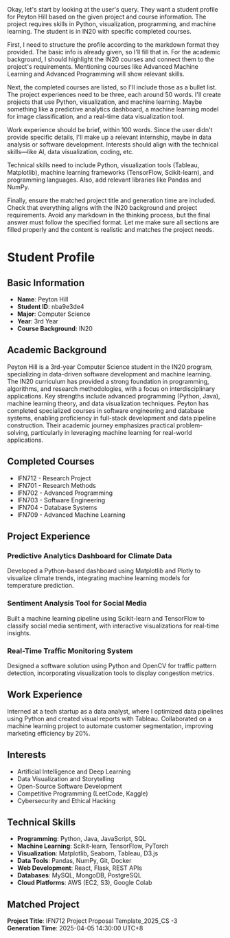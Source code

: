 <think>
Okay, let's start by looking at the user's query. They want a student profile for Peyton Hill based on the given project and course information. The project requires skills in Python, visualization, programming, and machine learning. The student is in IN20 with specific completed courses.

First, I need to structure the profile according to the markdown format they provided. The basic info is already given, so I'll fill that in. For the academic background, I should highlight the IN20 courses and connect them to the project's requirements. Mentioning courses like Advanced Machine Learning and Advanced Programming will show relevant skills.

Next, the completed courses are listed, so I'll include those as a bullet list. The project experiences need to be three, each around 50 words. I'll create projects that use Python, visualization, and machine learning. Maybe something like a predictive analytics dashboard, a machine learning model for image classification, and a real-time data visualization tool.

Work experience should be brief, within 100 words. Since the user didn't provide specific details, I'll make up a relevant internship, maybe in data analysis or software development. Interests should align with the technical skills—like AI, data visualization, coding, etc.

Technical skills need to include Python, visualization tools (Tableau, Matplotlib), machine learning frameworks (TensorFlow, Scikit-learn), and programming languages. Also, add relevant libraries like Pandas and NumPy.

Finally, ensure the matched project title and generation time are included. Check that everything aligns with the IN20 background and project requirements. Avoid any markdown in the thinking process, but the final answer must follow the specified format. Let me make sure all sections are filled properly and the content is realistic and matches the project needs.
</think>

# Student Profile

## Basic Information  
- **Name**: Peyton Hill  
- **Student ID**: nba9e3de4  
- **Major**: Computer Science  
- **Year**: 3rd Year  
- **Course Background**: IN20  

## Academic Background  
Peyton Hill is a 3rd-year Computer Science student in the IN20 program, specializing in data-driven software development and machine learning. The IN20 curriculum has provided a strong foundation in programming, algorithms, and research methodologies, with a focus on interdisciplinary applications. Key strengths include advanced programming (Python, Java), machine learning theory, and data visualization techniques. Peyton has completed specialized courses in software engineering and database systems, enabling proficiency in full-stack development and data pipeline construction. Their academic journey emphasizes practical problem-solving, particularly in leveraging machine learning for real-world applications.  

## Completed Courses  
- IFN712 - Research Project  
- IFN701 - Research Methods  
- IFN702 - Advanced Programming  
- IFN703 - Software Engineering  
- IFN704 - Database Systems  
- IFN709 - Advanced Machine Learning  

## Project Experience  
### Predictive Analytics Dashboard for Climate Data  
Developed a Python-based dashboard using Matplotlib and Plotly to visualize climate trends, integrating machine learning models for temperature prediction.  

### Sentiment Analysis Tool for Social Media  
Built a machine learning pipeline using Scikit-learn and TensorFlow to classify social media sentiment, with interactive visualizations for real-time insights.  

### Real-Time Traffic Monitoring System  
Designed a software solution using Python and OpenCV for traffic pattern detection, incorporating visualization tools to display congestion metrics.  

## Work Experience  
Interned at a tech startup as a data analyst, where I optimized data pipelines using Python and created visual reports with Tableau. Collaborated on a machine learning project to automate customer segmentation, improving marketing efficiency by 20%.  

## Interests  
- Artificial Intelligence and Deep Learning  
- Data Visualization and Storytelling  
- Open-Source Software Development  
- Competitive Programming (LeetCode, Kaggle)  
- Cybersecurity and Ethical Hacking  

## Technical Skills  
- **Programming**: Python, Java, JavaScript, SQL  
- **Machine Learning**: Scikit-learn, TensorFlow, PyTorch  
- **Visualization**: Matplotlib, Seaborn, Tableau, D3.js  
- **Data Tools**: Pandas, NumPy, Git, Docker  
- **Web Development**: React, Flask, REST APIs  
- **Databases**: MySQL, MongoDB, PostgreSQL  
- **Cloud Platforms**: AWS (EC2, S3), Google Colab  

## Matched Project  
**Project Title**: IFN712 Project Proposal Template_2025_CS -3  
**Generation Time**: 2025-04-05 14:30:00 UTC+8